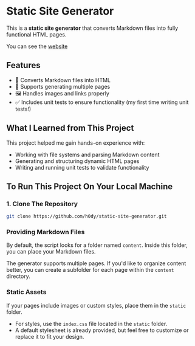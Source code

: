 # Static Site Generator

This is a **static site generator** that converts Markdown files into fully functional HTML pages.

You can see the [website](https://h0dy.github.io/static-site-generator/)

## Features

- 📝 Converts Markdown files into HTML
- 📄 Supports generating multiple pages
- 🖼️ Handles images and links properly
- ✅ Includes unit tests to ensure functionality (my first time writing unit tests!)

## What I Learned from This Project

This project helped me gain hands-on experience with:

- Working with file systems and parsing Markdown content
- Generating and structuring dynamic HTML pages
- Writing and running unit tests to validate functionality

## To Run This Project On Your Local Machine

### 1. Clone The Repository

```bash
git clone https://github.com/h0dy/static-site-generator.git
```

### Providing Markdown Files

By default, the script looks for a folder named `content`. Inside this folder, you can place your Markdown files.

The generator supports multiple pages. If you'd like to organize content better, you can create a subfolder for each page within the `content` directory.

### Static Assets

If your pages include images or custom styles, place them in the `static` folder.

- For styles, use the `index.css` file located in the `static` folder.
- A default stylesheet is already provided, but feel free to customize or replace it to fit your design.
